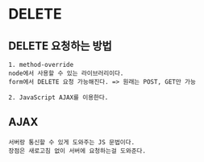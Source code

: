 # DELETE

## DELETE 요청하는 방법

```
1. method-override
node에서 사용할 수 있는 라이브러리이다.
form에서 DELETE 요청 가능해진다. => 원래는 POST, GET만 가능

2. JavaScript AJAX를 이용한다.
```

## AJAX 

```
서버랑 통신할 수 있게 도와주는 JS 문법이다.
장점은 새로고침 없이 서버에 요청하는걸 도와준다.
```
